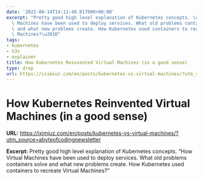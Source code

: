 ```yaml
---
date: '2022-08-14T14:11:40.817000+00:00'
excerpt: "Pretty good high level explanation of Kubernetes concepts. \u201CHow Virtual\
  \ Machines have been used to deploy services. What old problems containers solve\
  \ and what new problems create. How Kubernetes used containers to recreate Virtual\
  \ Machines?\u201D"
tags:
- kubernetes
- k3s
- explainer
title: How Kubernetes Reinvented Virtual Machines (in a good sense)
type: drop
url: https://iximiuz.com/en/posts/kubernetes-vs-virtual-machines/?utm_source=abyteofcodingnewsletter
---
```


# How Kubernetes Reinvented Virtual Machines (in a good sense)

**URL:** https://iximiuz.com/en/posts/kubernetes-vs-virtual-machines/?utm_source=abyteofcodingnewsletter

**Excerpt:** Pretty good high level explanation of Kubernetes concepts. “How Virtual Machines have been used to deploy services. What old problems containers solve and what new problems create. How Kubernetes used containers to recreate Virtual Machines?”
